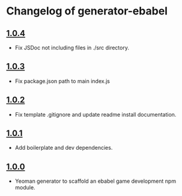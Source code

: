 # Changelog of generator-ebabel

## [1.0.4](https://github.com/ebabel-games/generator-ebabel/releases/tag/v1.0.4)
- Fix JSDoc not including files in ./src directory.

## [1.0.3](https://github.com/ebabel-games/generator-ebabel/releases/tag/v1.0.3)
- Fix package.json path to main index.js

## [1.0.2](https://github.com/ebabel-games/generator-ebabel/releases/tag/v1.0.2)
- Fix template .gitignore and update readme install documentation.

## [1.0.1](https://github.com/ebabel-games/generator-ebabel/releases/tag/v1.0.1)
- Add boilerplate and dev dependencies.

## [1.0.0](https://github.com/ebabel-games/generator-ebabel/releases/tag/v1.0.0)
- Yeoman generator to scaffold an ebabel game development npm module.
